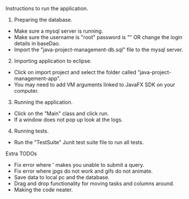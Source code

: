 Instructions to run the application.

1. Preparing the database.

- Make sure a mysql server is running.
- Make sure the username is "root" password is "" OR change the login details in baseDao.
- Import the "java-project-management-db.sql" file to the mysql server.

2. Importing application to eclipse.

- Click on import project and select the folder called "java-project-management-app".
- You may need to add VM arguments linked to JavaFX SDK on your computer.

3. Running the application.

- Click on the "Main" class and click run.
- If a window does not pop up look at the logs.

4. Running tests.

- Run the "TestSuite" Junit test suite file to run all tests.

Extra TODOs

- Fix error where ' makes you unable to submit a query.
- Fix error where jpgs do not work and gifs do not animate.
- Save data to local pc and the database.
- Drag and drop functionality for moving tasks and columns around.
- Making the code neater.
